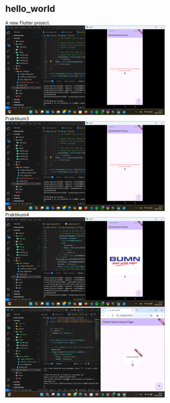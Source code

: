 # hello_world

A new Flutter project.
![Screenshoot Hello_World](images/01.png)
Praktikum3
![Screenshoot Hello_World](images/02.png)
Praktikum4
![Screenshoot Hello_World](images/03.png)
![Screenshoot Hello_World](images/indra04.png)
